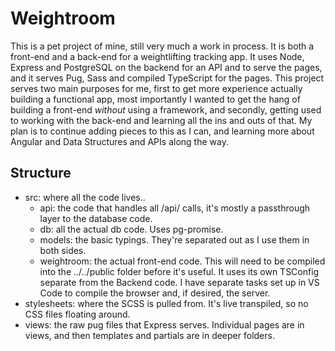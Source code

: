 # Weightroom

This is a pet project of mine, still very much a work in process. It is both a front-end and a back-end for a weightlifting tracking app. It uses Node, Express and PostgreSQL on the backend for an API and to serve the pages, and it serves Pug, Sass and compiled TypeScript for the pages. This project serves two main purposes for me, first to get more experience actually building a functional app, most importantly I wanted to get the hang of building a front-end *without* using a framework, and secondly, getting used to working with the back-end and learning all the ins and outs of that. My plan is to continue adding pieces to this as I can, and learning more about Angular and Data Structures and APIs along the way.

## Structure
* src: where all the code lives..
    * api: the code that handles all /api/ calls, it's mostly a passthrough layer to the database code.
    * db: all the actual db code. Uses pg-promise.
    * models: the basic typings. They're separated out as I use them in both sides.
    * weightroom: the actual front-end code. This will need to be compiled into the ../../public folder before it's useful. It uses its own TSConfig separate from the Backend code. I have separate tasks set up in VS Code to compile the browser and, if desired, the server.
* stylesheets: where the SCSS is pulled from. It's live transpiled, so no CSS files floating around.
* views: the raw pug files that Express serves. Individual pages are in views, and then templates and partials are in deeper folders.
